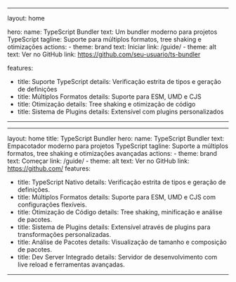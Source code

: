 
---
layout: home

hero:
  name: TypeScript Bundler
  text: Um bundler moderno para projetos TypeScript
  tagline: Suporte para múltiplos formatos, tree shaking e otimizações
  actions:
    - theme: brand
      text: Iniciar
      link: /guide/
    - theme: alt
      text: Ver no GitHub
      link: https://github.com/seu-usuario/ts-bundler

features:
  - title: Suporte TypeScript
    details: Verificação estrita de tipos e geração de definições
  - title: Múltiplos Formatos
    details: Suporte para ESM, UMD e CJS
  - title: Otimização
    details: Tree shaking e otimização de código
  - title: Sistema de Plugins
    details: Extensível com plugins personalizados
---
---
layout: home
title: TypeScript Bundler
hero:
  name: TypeScript Bundler
  text: Empacotador moderno para projetos TypeScript
  tagline: Suporte a múltiplos formatos, tree shaking e otimizações avançadas
  actions:
    - theme: brand
      text: Começar
      link: /guide/
    - theme: alt
      text: Ver no GitHub
      link: https://github.com/
features:
  - title: TypeScript Nativo
    details: Verificação estrita de tipos e geração de definições.
  - title: Múltiplos Formatos
    details: Suporte para ESM, UMD e CJS com configurações flexíveis.
  - title: Otimização de Código
    details: Tree shaking, minificação e análise de pacotes.
  - title: Sistema de Plugins
    details: Extensível através de plugins para transformações personalizadas.
  - title: Análise de Pacotes
    details: Visualização de tamanho e composição de pacotes.
  - title: Dev Server Integrado
    details: Servidor de desenvolvimento com live reload e ferramentas avançadas.
---

